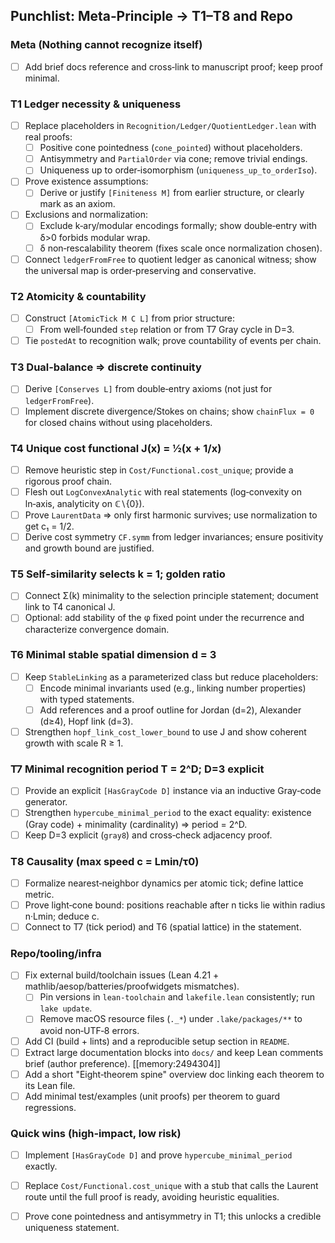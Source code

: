 ## Punchlist: Meta‑Principle → T1–T8 and Repo

### Meta (Nothing cannot recognize itself)
- [ ] Add brief docs reference and cross‑link to manuscript proof; keep proof minimal.

### T1 Ledger necessity & uniqueness
- [ ] Replace placeholders in `Recognition/Ledger/QuotientLedger.lean` with real proofs:
  - [ ] Positive cone pointedness (`cone_pointed`) without placeholders.
  - [ ] Antisymmetry and `PartialOrder` via cone; remove trivial endings.
  - [ ] Uniqueness up to order‑isomorphism (`uniqueness_up_to_orderIso`).
- [ ] Prove existence assumptions:
  - [ ] Derive or justify `[Finiteness M]` from earlier structure, or clearly mark as an axiom.
- [ ] Exclusions and normalization:
  - [ ] Exclude k‑ary/modular encodings formally; show double‑entry with δ>0 forbids modular wrap.
  - [ ] δ non‑rescalability theorem (fixes scale once normalization chosen).
- [ ] Connect `ledgerFromFree` to quotient ledger as canonical witness; show the universal map is order‑preserving and conservative.

### T2 Atomicity & countability
- [ ] Construct `[AtomicTick M C L]` from prior structure:
  - [ ] From well‑founded `step` relation or from T7 Gray cycle in D=3.
- [ ] Tie `postedAt` to recognition walk; prove countability of events per chain.

### T3 Dual‑balance ⇒ discrete continuity
- [ ] Derive `[Conserves L]` from double‑entry axioms (not just for `ledgerFromFree`).
- [ ] Implement discrete divergence/Stokes on chains; show `chainFlux = 0` for closed chains without using placeholders.

### T4 Unique cost functional J(x) = ½(x + 1/x)
- [ ] Remove heuristic step in `Cost/Functional.cost_unique`; provide a rigorous proof chain.
- [ ] Flesh out `LogConvexAnalytic` with real statements (log‑convexity on ln‑axis, analyticity on ℂ∖{0}).
- [ ] Prove `LaurentData` ⇒ only first harmonic survives; use normalization to get c₁ = 1/2.
- [ ] Derive cost symmetry `CF.symm` from ledger invariances; ensure positivity and growth bound are justified.

### T5 Self‑similarity selects k = 1; golden ratio
- [ ] Connect Σ(k) minimality to the selection principle statement; document link to T4 canonical J.
- [ ] Optional: add stability of the φ fixed point under the recurrence and characterize convergence domain.

### T6 Minimal stable spatial dimension d = 3
- [ ] Keep `StableLinking` as a parameterized class but reduce placeholders:
  - [ ] Encode minimal invariants used (e.g., linking number properties) with typed statements.
  - [ ] Add references and a proof outline for Jordan (d=2), Alexander (d≥4), Hopf link (d=3).
- [ ] Strengthen `hopf_link_cost_lower_bound` to use J and show coherent growth with scale R ≥ 1.

### T7 Minimal recognition period T = 2^D; D=3 explicit
- [ ] Provide an explicit `[HasGrayCode D]` instance via an inductive Gray‑code generator.
- [ ] Strengthen `hypercube_minimal_period` to the exact equality: existence (Gray code) + minimality (cardinality) ⇒ period = 2^D.
- [ ] Keep D=3 explicit (`gray8`) and cross‑check adjacency proof.

### T8 Causality (max speed c = Lmin/τ0)
- [ ] Formalize nearest‑neighbor dynamics per atomic tick; define lattice metric.
- [ ] Prove light‑cone bound: positions reachable after n ticks lie within radius n·Lmin; deduce c.
- [ ] Connect to T7 (tick period) and T6 (spatial lattice) in the statement.

### Repo/tooling/infra
- [ ] Fix external build/toolchain issues (Lean 4.21 + mathlib/aesop/batteries/proofwidgets mismatches).
  - [ ] Pin versions in `lean-toolchain` and `lakefile.lean` consistently; run `lake update`.
  - [ ] Remove macOS resource files (`._*`) under `.lake/packages/**` to avoid non‑UTF‑8 errors.
- [ ] Add CI (build + lints) and a reproducible setup section in `README`.
- [ ] Extract large documentation blocks into `docs/` and keep Lean comments brief (author preference). [[memory:2494304]]
- [ ] Add a short "Eight‑theorem spine" overview doc linking each theorem to its Lean file.
- [ ] Add minimal test/examples (unit proofs) per theorem to guard regressions.

### Quick wins (high‑impact, low risk)
- [ ] Implement `[HasGrayCode D]` and prove `hypercube_minimal_period` exactly.
- [ ] Replace `Cost/Functional.cost_unique` with a stub that calls the Laurent route until the full proof is ready, avoiding heuristic equalities.
- [ ] Prove cone pointedness and antisymmetry in T1; this unlocks a credible uniqueness statement.


